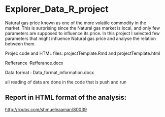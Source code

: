 # Explorer_Data_R_project
Natural gas price known as one of the more volatile commodity in the  market. This is surprising since the Natural gas market is local, and only  few parameters are supposed to influence its price. In this project I  selected few parameters that might influence Natural gas price and  analyse the relation between them.

Projec code and HTML files: projectTemplate.Rmd and projectTemplate.html

Refferance :Refferance.docx

Data format : Data_format_information.docx

all reading of data are done in the code that is push and run 

## Report in HTML format of the analysis:

http://rpubs.com/shmuelnaaman/80039 
